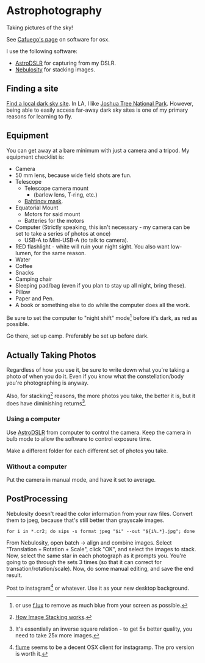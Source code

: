# Astrophotography

Taking pictures of the sky!

See [Cafuego's page](https://cafuego.net/2017/02/05/astrophotography-mac-os-x) on software for osx.

I use the following software:

- [AstroDSLR](https://www.cloudmakers.eu/astrodslr/) for capturing from my DSLR.
- [Nebulosity](https://www.stark-labs.com/nebulosity.html) for stacking images.

## Finding a site

[Find a local dark sky site](https://darksitefinder.com/maps/world.html). In LA, I like [Joshua Tree National Park](https://darksitefinder.com/placemarks/joshua-tree-national-park-california-united-states/).
However, being able to easily access far-away dark sky sites is one of my primary reasons for learning to fly.

## Equipment

You can get away at a bare minimum with just a camera and a tripod. My equipment checklist is:

- Camera
- 50 mm lens, because wide field shots are fun.
- Telescope
    - Telescope camera mount
        - (barlow lens, T-ring, etc.)
    - [Bahtinov mask](https://en.wikipedia.org/wiki/Bahtinov_mask).
- Equatorial Mount
    - Motors for said mount
    - Batteries for the motors
- Computer (Strictly speaking, this isn't necessary - my camera can be set to take a series of photos at once)
    - USB-A to Mini-USB-A (to talk to camera).
- RED flashlight - white will ruin your night sight. You also want low-lumen, for the same reason.
- Water
- Coffee
- Snacks
- Camping chair
- Sleeping pad/bag (even if you plan to stay up all night, bring these).
- Pillow
- Paper and Pen.
- A book or something else to do while the computer does all the work.

Be sure to set the computer to "night shift" mode[^f.lux] before it's dark, as red as possible.

Go there, set up camp. Preferably be set up before dark.

## Actually Taking Photos

Regardless of how you use it, be sure to write down what you're taking a photo of when you do it.
Even if you know what the constellation/body you're photographing is anyway.

Also, for stacking[^stacking] reasons, the more photos you take, the better it is, but it does have diminishing returns[^stacking returns].

### Using a computer

Use [AstroDSLR](https://www.cloudmakers.eu/astrodslr/) from computer to control the camera.
Keep the camera in bulb mode to allow the software to control exposure time.

Make a different folder for each different set of photos you take.

### Without a computer

Put the camera in manual mode, and have it set to average.

## PostProcessing

Nebulosity doesn't read the color information from your raw files. Convert them to jpeg, because that's still better than grayscale images.

```shell
for i in *.cr2; do sips -s format jpeg "$i" --out "${i%.*}.jpg"; done
```

From Nebulosity, open batch -> align and combine images. Select "Translation + Rotation + Scale", click "OK", and select the images to stack.
Now, select the same star in each photograph as it prompts you. You're going to go through the sets 3 times (so that it can correct for transation/rotation/scale).
Now, do some manual editing, and save the end result.

Post to instagram[^instagram] or whatever. Use it as your new desktop background.

[^f.lux]: or use [f.lux](https://justgetflux.com) to remove as much blue from your screen as possible.

[^stacking]: [How Image Stacking works](https://keithwiley.com/astroPhotography/imageStacking.shtml).

[^stacking returns]: It's essentially an inverse square relation - to get 5x better quality, you need to take 25x more images.

[^instagram]: [flume](https://flumeapp.com) seems to be a decent OSX client for instagramp. The pro version is worth it.